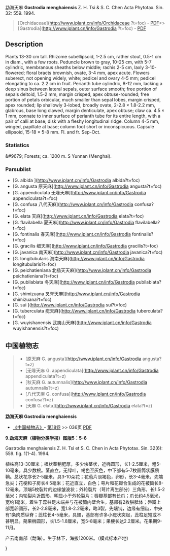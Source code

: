 勐海天麻 **Gastrodia menghaiensis** Z. H. Tsi & S. C. Chen Acta Phytotax. Sin. 32: 559. 1994.

> [Orchidaceae](http://www.iplant.cn/info/Orchidaceae ?t=foc) - [PDF](http://iplant.cn/foc/pdf/Orchidaceae.pdf)>>[Gastrodia](http://www.iplant.cn/info/Gastrodia ?t=foc) - [PDF](http://www.iplant.cn/foc/pdf/Gastrodia.pdf)

## Description

Plants 13-30 cm tall. Rhizome subellipsoid, 1-2.5 cm, rather stout, 0.5-1 cm in diam., with a few roots. Peduncle brown to gray, 10-25 cm, with 5-7 cylindric, membranous sheaths below middle; rachis 2-5 cm, laxly 3-10-flowered; floral bracts brownish, ovate, 3-4 mm, apex acute. Flowers suberect, not opening widely, white; pedicel and ovary 4-5 mm; pedicel elongating to ca. 2.2 cm in fruit. Perianth tube cylindric, 8-12 mm, lacking a deep sinus between lateral sepals, outer surface smooth; free portion of sepals deltoid, 1.5-2 mm, margin crisped, apex obtuse-rounded; free portion of petals orbicular, much smaller than sepal lobes, margin crisped, apex rounded; lip shallowly 3-lobed, broadly ovate, 2-2.8 × 1.8-2.2 mm, glabrous, base long clawed, margin denticulate, apex obtuse; claw ca. 4.5 × 1 mm, connate to inner surface of perianth tube for its entire length, with a pair of calli at base; disk with a fleshy longitudinal ridge. Column 4-5 mm, winged, papillate at base; column foot short or inconspicuous. Capsule ellipsoid, 15-18 × 5-8 mm. Fl. and fr. Sep-Oct.

### Statistics
&amp;#9679; Forests; ca. 1200 m. S Yunnan (Menghai).

### Parsublist

* [G.  albida  ](http://www.iplant.cn/info/Gastrodia albida?t=foc)
* [G.  angusta  原天麻](http://www.iplant.cn/info/Gastrodia angusta?t=foc)
* [G.  appendiculata  无喙天麻](http://www.iplant.cn/info/Gastrodia appendiculata?t=foc)
* [G.  confusa  八代天麻](http://www.iplant.cn/info/Gastrodia confusa?t=foc)
* [G.  elata  天麻](http://www.iplant.cn/info/Gastrodia elata?t=foc)
* [G.  flavilabella  夏天麻](http://www.iplant.cn/info/Gastrodia flavilabella?t=foc)
* [G.  fontinalis  春天麻](http://www.iplant.cn/info/Gastrodia fontinalis?t=foc)
* [G.  gracilis  细天麻](http://www.iplant.cn/info/Gastrodia gracilis?t=foc)
* [G.  javanica  南天麻](http://www.iplant.cn/info/Gastrodia javanica?t=foc)
* [G.  longitubularis  海南天麻](http://www.iplant.cn/info/Gastrodia longitubularis?t=foc)
* [G.  peichatieniana  北插天天麻](http://www.iplant.cn/info/Gastrodia peichatieniana?t=foc)
* [G.  pubilabiata  冬天麻](http://www.iplant.cn/info/Gastrodia pubilabiata?t=foc)
* [G.  shimizuana  叉脊天麻](http://www.iplant.cn/info/Gastrodia shimizuana?t=foc)
* [G.  sui  ](http://www.iplant.cn/info/Gastrodia sui?t=foc)
* [G.  tuberculata  疣天麻](http://www.iplant.cn/info/Gastrodia tuberculata?t=foc)
* [G.  wuyishanensis  武夷山天麻](http://www.iplant.cn/info/Gastrodia wuyishanensis?t=foc)

## 中国植物志

> * [原天麻  G.  angusta](http://www.iplant.cn/info/Gastrodia angusta?t=z)
> * [无喙天麻  G.  appendiculata](http://www.iplant.cn/info/Gastrodia appendiculata?t=z)
> * [秋天麻  G.  autumnalis](http://www.iplant.cn/info/Gastrodia autumnalis?t=z)
> * [八代天麻  G.  confusa](http://www.iplant.cn/info/Gastrodia confusa?t=z)
> * [天麻  G.  elata](http://www.iplant.cn/info/Gastrodia elata?t=z)

**勐海天麻 Gastrodia menghaiensis**

* [《中国植物志》](http://www.iplant.cn/frps)- [第18卷](http://www.iplant.cn/frps/vol/18) >> 036页 [PDF](http://www.iplant.cn/frps/pdf/18/036a.pdf)

**9.勐海天麻（植物分类学报）图版5：5-6**

Gastrodia menghaiensis Z. H. Tsi et S. C. Chen in Acta Phytotax. Sin. 32(6): 559. fig. 1(1-4). 1994.

植株高13-30厘米；根状茎稍肥厚，多少块茎状，近椭圆形，长1-2.5厘米，粗5-10毫米，具少数根。茎直立，无绿叶，褐色至灰色，中下部有5-7枚圆筒状膜质鞘。总状花序长2-5厘米，具3-10朵花；花苞片淡褐色，卵形，长3-4毫米，先端急尖；花梗和子房长4 5毫米；花近直立，白色；萼片和花瓣合生成的花被筒长8-12毫米，顶端5枚裂片的边缘皱波状；外轮裂片（萼片离生部分）三角形，长1.5-2毫米；内轮裂片近圆形，明显小于外轮裂片；唇瓣基部有长爪；爪长约4.5毫米，宽约1毫米，着生于蕊柱足末端并与花被筒内壁合生，基部有2枚胼胝体；唇瓣上部宽卵圆形，长2-2.8毫米，宽1.8-2.2毫米，略3裂，先端钝，边缘有细齿，中央有1条肉质纵脊；蕊柱长4-5毫米，具翅，基部有许多小疣状突起，蕊柱足短或不甚明显。蒴果椭圆形，长1.5-1.8厘米，宽5-8毫米；果梗长达2.2厘米。花果期9-11月。

产云南南部（勐海）。生于林下，海拔1200米。（模式标本产地）

}